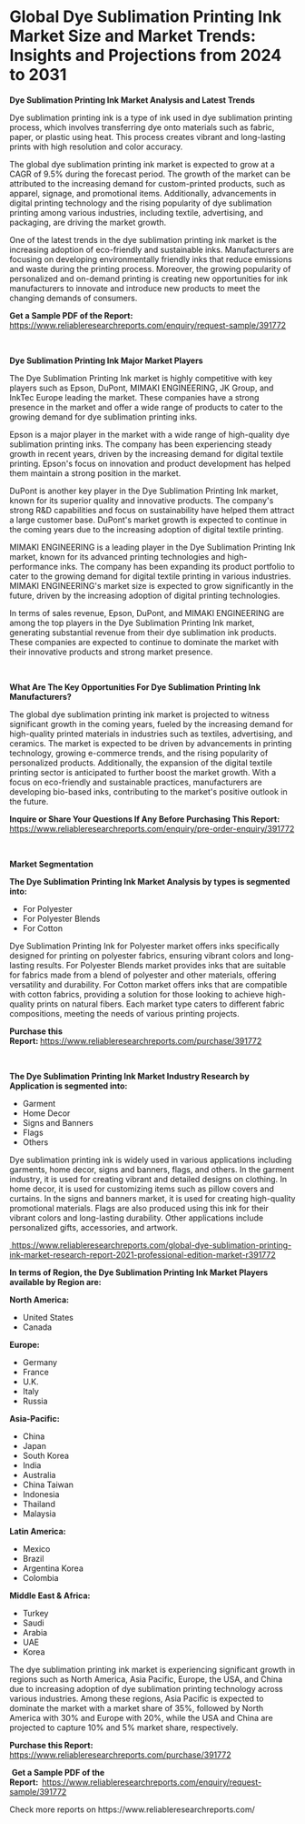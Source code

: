<p><h1>Global Dye Sublimation Printing Ink Market Size and Market Trends: Insights and Projections from 2024 to 2031</h1></p><p><strong>Dye Sublimation Printing Ink Market Analysis and Latest Trends</strong></p>
<p><p>Dye sublimation printing ink is a type of ink used in dye sublimation printing process, which involves transferring dye onto materials such as fabric, paper, or plastic using heat. This process creates vibrant and long-lasting prints with high resolution and color accuracy.</p><p>The global dye sublimation printing ink market is expected to grow at a CAGR of 9.5% during the forecast period. The growth of the market can be attributed to the increasing demand for custom-printed products, such as apparel, signage, and promotional items. Additionally, advancements in digital printing technology and the rising popularity of dye sublimation printing among various industries, including textile, advertising, and packaging, are driving the market growth.</p><p>One of the latest trends in the dye sublimation printing ink market is the increasing adoption of eco-friendly and sustainable inks. Manufacturers are focusing on developing environmentally friendly inks that reduce emissions and waste during the printing process. Moreover, the growing popularity of personalized and on-demand printing is creating new opportunities for ink manufacturers to innovate and introduce new products to meet the changing demands of consumers.</p></p>
<p><strong>Get a Sample PDF of the Report:&nbsp;</strong> <a href="https://www.reliableresearchreports.com/enquiry/request-sample/391772">https://www.reliableresearchreports.com/enquiry/request-sample/391772</a></p>
<p>&nbsp;</p>
<p><strong>Dye Sublimation Printing Ink Major Market Players</strong></p>
<p><p>The Dye Sublimation Printing Ink market is highly competitive with key players such as Epson, DuPont, MIMAKI ENGINEERING, JK Group, and InkTec Europe leading the market. These companies have a strong presence in the market and offer a wide range of products to cater to the growing demand for dye sublimation printing inks.</p><p>Epson is a major player in the market with a wide range of high-quality dye sublimation printing inks. The company has been experiencing steady growth in recent years, driven by the increasing demand for digital textile printing. Epson's focus on innovation and product development has helped them maintain a strong position in the market.</p><p>DuPont is another key player in the Dye Sublimation Printing Ink market, known for its superior quality and innovative products. The company's strong R&D capabilities and focus on sustainability have helped them attract a large customer base. DuPont's market growth is expected to continue in the coming years due to the increasing adoption of digital textile printing.</p><p>MIMAKI ENGINEERING is a leading player in the Dye Sublimation Printing Ink market, known for its advanced printing technologies and high-performance inks. The company has been expanding its product portfolio to cater to the growing demand for digital textile printing in various industries. MIMAKI ENGINEERING's market size is expected to grow significantly in the future, driven by the increasing adoption of digital printing technologies.</p><p>In terms of sales revenue, Epson, DuPont, and MIMAKI ENGINEERING are among the top players in the Dye Sublimation Printing Ink market, generating substantial revenue from their dye sublimation ink products. These companies are expected to continue to dominate the market with their innovative products and strong market presence.</p></p>
<p>&nbsp;</p>
<p><strong>What Are The Key Opportunities For Dye Sublimation Printing Ink Manufacturers?</strong></p>
<p><p>The global dye sublimation printing ink market is projected to witness significant growth in the coming years, fueled by the increasing demand for high-quality printed materials in industries such as textiles, advertising, and ceramics. The market is expected to be driven by advancements in printing technology, growing e-commerce trends, and the rising popularity of personalized products. Additionally, the expansion of the digital textile printing sector is anticipated to further boost the market growth. With a focus on eco-friendly and sustainable practices, manufacturers are developing bio-based inks, contributing to the market's positive outlook in the future.</p></p>
<p><strong>Inquire or Share Your Questions If Any Before Purchasing This Report:</strong> <a href="https://www.reliableresearchreports.com/enquiry/pre-order-enquiry/391772">https://www.reliableresearchreports.com/enquiry/pre-order-enquiry/391772</a></p>
<p>&nbsp;</p>
<p><strong>Market Segmentation</strong></p>
<p><strong>The Dye Sublimation Printing Ink Market Analysis by types is segmented into:</strong></p>
<p><ul><li>For Polyester</li><li>For Polyester Blends</li><li>For Cotton</li></ul></p>
<p><p>Dye Sublimation Printing Ink for Polyester market offers inks specifically designed for printing on polyester fabrics, ensuring vibrant colors and long-lasting results. For Polyester Blends market provides inks that are suitable for fabrics made from a blend of polyester and other materials, offering versatility and durability. For Cotton market offers inks that are compatible with cotton fabrics, providing a solution for those looking to achieve high-quality prints on natural fibers. Each market type caters to different fabric compositions, meeting the needs of various printing projects.</p></p>
<p><strong>Purchase this Report:&nbsp;</strong><a href="https://www.reliableresearchreports.com/purchase/391772">https://www.reliableresearchreports.com/purchase/391772</a></p>
<p>&nbsp;</p>
<p><strong>The Dye Sublimation Printing Ink Market Industry Research by Application is segmented into:</strong></p>
<p><ul><li>Garment</li><li>Home Decor</li><li>Signs and Banners</li><li>Flags</li><li>Others</li></ul></p>
<p><p>Dye sublimation printing ink is widely used in various applications including garments, home decor, signs and banners, flags, and others. In the garment industry, it is used for creating vibrant and detailed designs on clothing. In home decor, it is used for customizing items such as pillow covers and curtains. In the signs and banners market, it is used for creating high-quality promotional materials. Flags are also produced using this ink for their vibrant colors and long-lasting durability. Other applications include personalized gifts, accessories, and artwork.</p></p>
<p><a href="https://www.reliableresearchreports.com/global-dye-sublimation-printing-ink-market-research-report-2021-professional-edition-market-r391772">&nbsp;https://www.reliableresearchreports.com/global-dye-sublimation-printing-ink-market-research-report-2021-professional-edition-market-r391772</a></p>
<p><strong>In terms of Region, the Dye Sublimation Printing Ink Market Players available by Region are:</strong></p>
<p>
    <p> <strong> North America: </strong>
        <ul>
            <li>United States</li>
            <li>Canada</li>
        </ul>
        </p> 
    <p> <strong> Europe: </strong>
        <ul>
            <li>Germany</li>
            <li>France</li>
            <li>U.K.</li>
            <li>Italy</li>
            <li>Russia</li>
        </ul>
        </p> 
    <p> <strong> Asia-Pacific: </strong>
        <ul>
            <li>China</li>
            <li>Japan</li>
            <li>South Korea</li>
            <li>India</li>
            <li>Australia</li>
            <li>China Taiwan</li>
            <li>Indonesia</li>
            <li>Thailand</li>
            <li>Malaysia</li>
        </ul>
        </p> 
    <p> <strong> Latin America: </strong>
        <ul>
            <li>Mexico</li>
            <li>Brazil</li>
            <li>Argentina Korea</li>
            <li>Colombia</li>
        </ul>
        </p> 
    <p> <strong> Middle East & Africa: </strong>
        <ul>
            <li>Turkey</li>
            <li>Saudi</li>
            <li>Arabia</li>
            <li>UAE</li>
            <li>Korea</li>
        </ul>
    </p>
    </p>
<p><p>The dye sublimation printing ink market is experiencing significant growth in regions such as North America, Asia Pacific, Europe, the USA, and China due to increasing adoption of dye sublimation printing technology across various industries. Among these regions, Asia Pacific is expected to dominate the market with a market share of 35%, followed by North America with 30% and Europe with 20%, while the USA and China are projected to capture 10% and 5% market share, respectively.</p></p>
<p><strong>Purchase this Report: </strong><a href="https://www.reliableresearchreports.com/purchase/391772">https://www.reliableresearchreports.com/purchase/391772</a></p>
<p>&nbsp;<strong>Get a Sample PDF of the Report:&nbsp;&nbsp;</strong><a href="https://www.reliableresearchreports.com/enquiry/request-sample/391772">https://www.reliableresearchreports.com/enquiry/request-sample/391772</a></p>
<p><strong></strong></p>
<p>Check more reports on https://www.reliableresearchreports.com/</p>